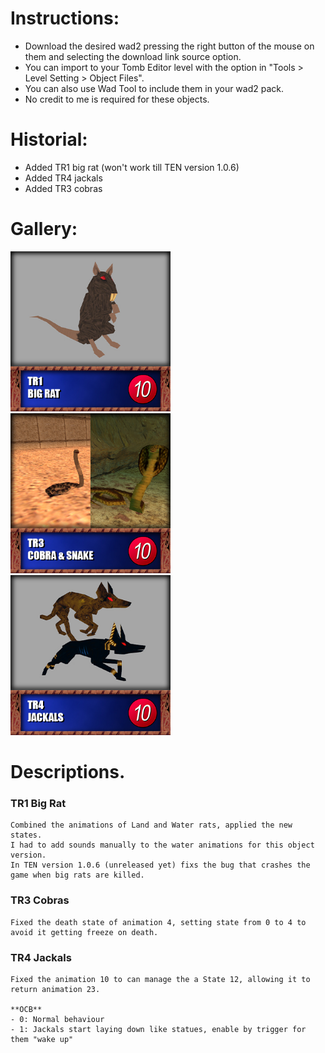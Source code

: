 # Instructions:
- Download the desired wad2 pressing the right button of the mouse on them and selecting the download link source option.
- You can import to your Tomb Editor level with the option in "Tools > Level Setting > Object Files".
- You can also use Wad Tool to include them in your wad2 pack.
- No credit to me is required for these objects.

# Historial:
- Added TR1 big rat (won't work till TEN version 1.0.6)
- Added TR4 jackals
- Added TR3 cobras

# Gallery:
<img src="Pics/big_ratPic.jpg" width="256"> <img src="Pics/cobraPic.jpg" width="256"> <img src="Pics/jackalsPic.jpg" width="256">


# Descriptions.
### TR1 Big Rat
    Combined the animations of Land and Water rats, applied the new states. 
	I had to add sounds manually to the water animations for this object version.
    In TEN version 1.0.6 (unreleased yet) fixs the bug that crashes the game when big rats are killed.
### TR3 Cobras
    Fixed the death state of animation 4, setting state from 0 to 4 to avoid it getting freeze on death.
### TR4 Jackals
    Fixed the animation 10 to can manage the a State 12, allowing it to return animation 23.
    
    **OCB**
    - 0: Normal behaviour
    - 1: Jackals start laying down like statues, enable by trigger for them "wake up"
